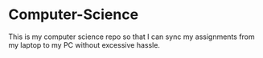# Computer-Science
This is my computer science repo so that I can sync my assignments from my laptop to my PC without excessive hassle.
